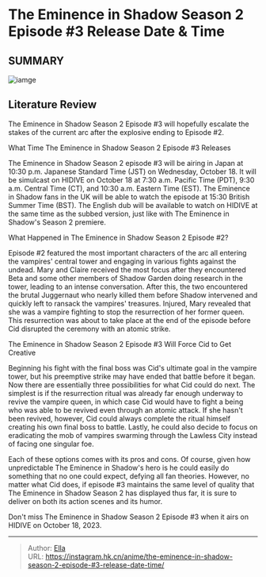 # The Eminence in Shadow Season 2 Episode #3 Release Date &amp; Time


## SUMMARY 

![iamge](https://static1.srcdn.com/wordpress/wp-content/uploads/2023/10/crimson-holding-the-blood-queen-s-heart-in-the-eminence-in-shadow.jpg)

## Literature Review

The Eminence in Shadow Season 2 Episode #3 will hopefully escalate the stakes of the current arc after the explosive ending to Episode #2.





 What Time The Eminence in Shadow Season 2 Episode #3 Releases 
          




The Eminence in Shadow Season 2 episode #3 will be airing in Japan at 10:30 p.m. Japanese Standard Time (JST) on Wednesday, October 18. It will be simulcast on HIDIVE on October 18 at 7:30 a.m. Pacific Time (PDT), 9:30 a.m. Central Time (CT), and 10:30 a.m. Eastern Time (EST). The Eminence in Shadow fans in the UK will be able to watch the episode at 15:30 British Summer Time (BST). The English dub will be available to watch on HIDIVE at the same time as the subbed version, just like with The Eminence in Shadow&#39;s Season 2 premiere.



 What Happened in The Eminence in Shadow Season 2 Episode #2? 
          

Episode #2 featured the most important characters of the arc all entering the vampires&#39; central tower and engaging in various fights against the undead. Mary and Claire received the most focus after they encountered Beta and some other members of Shadow Garden doing research in the tower, leading to an intense conversation. After this, the two encountered the brutal Juggernaut who nearly killed them before Shadow intervened and quickly left to ransack the vampires&#39; treasures. Injured, Mary revealed that she was a vampire fighting to stop the resurrection of her former queen. This resurrection was about to take place at the end of the episode before Cid disrupted the ceremony with an atomic strike.






 The Eminence in Shadow Season 2 Episode #3 Will Force Cid to Get Creative 
          

Beginning his fight with the final boss was Cid&#39;s ultimate goal in the vampire tower, but his preemptive strike may have ended that battle before it began. Now there are essentially three possibilities for what Cid could do next. The simplest is if the resurrection ritual was already far enough underway to revive the vampire queen, in which case Cid would have to fight a being who was able to be revived even through an atomic attack. If she hasn&#39;t been revived, however, Cid could always complete the ritual himself creating his own final boss to battle. Lastly, he could also decide to focus on eradicating the mob of vampires swarming through the Lawless City instead of facing one singular foe.

Each of these options comes with its pros and cons. Of course, given how unpredictable The Eminence in Shadow&#39;s hero is he could easily do something that no one could expect, defying all fan theories. However, no matter what Cid does, if episode #3 maintains the same level of quality that The Eminence in Shadow Season 2 has displayed thus far, it is sure to deliver on both its action scenes and its humor.




Don&#39;t miss The Eminence in Shadow Season 2 Episode #3 when it airs on HIDIVE on October 18, 2023.



---

> Author: [Ella](https://instagram.hk.cn/)  
> URL: https://instagram.hk.cn/anime/the-eminence-in-shadow-season-2-episode-#3-release-date-time/  

